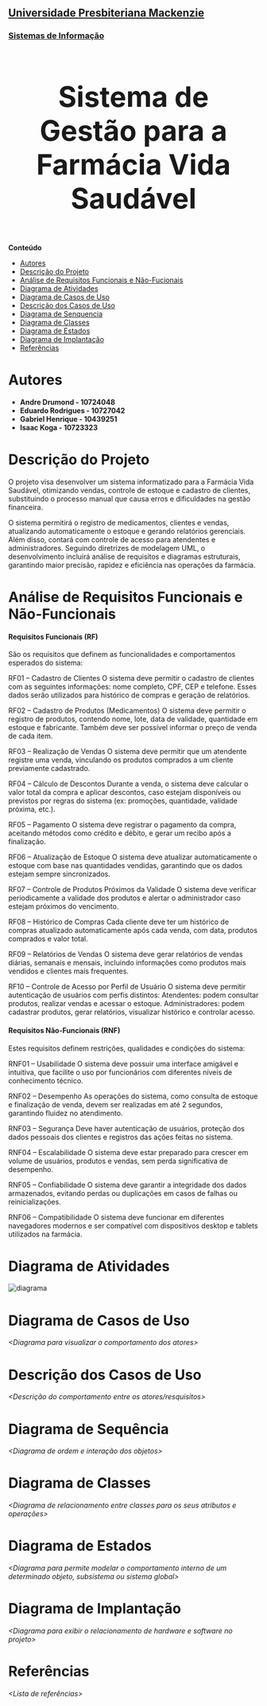 <h2><a href= "https://www.mackenzie.br">Universidade Presbiteriana Mackenzie</a></h2>
<h3><a href= "https://www.mackenzie.br/graduacao/sao-paulo-higienopolis/sistemas-de-informacao">Sistemas de Informação</a></h3>


<font size="+12"><center>
<h3>Sistema de Gestão para a Farmácia Vida Saudável</h3>
</center></font>

**Conteúdo**

- [Autores](#nome-alunos)
- [Descrição do Projeto](#introdução-do-projeto)
- [Análise de Requisitos Funcionais e Não-Fucionais](#descrição-dos-requisitos)
- [Diagrama de Atividades](#diagrama-de-atividades) 
- [Diagrama de Casos de Uso](#diagrama-de-comportamento-atores)
- [Descrição dos Casos de Uso](#descrição-das-funcões)
- [Diagrama de Senquencia](#diagrama-de-ordem-interações)
- [Diagrama de Classes](#diagrama-orientado-objetos)
- [Diagrama de Estados](#diagrama-estrutura-componente)
- [Diagrama de Implantação](#diagrama-de-hardware-software)
- [Referências](#referências)


# Autores

* <b>Andre Drumond - 10724048</b>
* <b>Eduardo Rodrigues - 10727042</b>
* <b>Gabriel Henrique - 10439251</b>
* <b>Isaac Koga - 10723323</b>


# Descrição do Projeto

O projeto visa desenvolver um sistema informatizado para a Farmácia Vida Saudável, otimizando vendas, controle de estoque e cadastro de clientes, substituindo o processo manual que causa erros e dificuldades na gestão financeira. 

O sistema permitirá o registro de medicamentos, clientes e vendas, atualizando automaticamente o estoque e gerando relatórios gerenciais. Além disso, contará com controle de acesso para atendentes e administradores. Seguindo diretrizes de modelagem UML, o desenvolvimento incluirá análise de requisitos e diagramas estruturais, garantindo maior precisão, rapidez e eficiência nas operações da farmácia.

# Análise de Requisitos Funcionais e Não-Funcionais
<h4>Requisitos Funcionais (RF)</h4>

São os requisitos que definem as funcionalidades e comportamentos esperados do sistema: 

RF01 – Cadastro de Clientes O sistema deve permitir o cadastro de clientes com as seguintes informações: nome completo, CPF, CEP e telefone. Esses dados serão utilizados para histórico de compras e geração de relatórios. 

RF02 – Cadastro de Produtos (Medicamentos) O sistema deve permitir o registro de produtos, contendo nome, lote, data de validade, quantidade em estoque e fabricante. Também deve ser possível informar o preço de venda de cada item. 

RF03 – Realização de Vendas O sistema deve permitir que um atendente registre uma venda, vinculando os produtos comprados a um cliente previamente cadastrado. 

RF04 – Cálculo de Descontos Durante a venda, o sistema deve calcular o valor total da compra e aplicar descontos, caso estejam disponíveis ou previstos por regras do sistema (ex: promoções, quantidade, validade próxima, etc.). 

RF05 – Pagamento O sistema deve registrar o pagamento da compra, aceitando métodos como crédito e débito, e gerar um recibo após a finalização. 

RF06 – Atualização de Estoque O sistema deve atualizar automaticamente o estoque com base nas quantidades vendidas, garantindo que os dados estejam sempre sincronizados. 

RF07 – Controle de Produtos Próximos da Validade O sistema deve verificar periodicamente a validade dos produtos e alertar o administrador caso estejam próximos do vencimento. 

RF08 – Histórico de Compras Cada cliente deve ter um histórico de compras atualizado automaticamente após cada venda, com data, produtos comprados e valor total. 

RF09 – Relatórios de Vendas O sistema deve gerar relatórios de vendas diárias, semanais e mensais, incluindo informações como produtos mais vendidos e clientes mais frequentes. 

RF10 – Controle de Acesso por Perfil de Usuário O sistema deve permitir autenticação de usuários com perfis distintos: Atendentes: podem consultar produtos, realizar vendas e acessar o estoque. Administradores: podem cadastrar produtos, gerar relatórios, visualizar histórico e controlar acesso. 

<h4>Requisitos Não-Funcionais (RNF)</h4> 

Estes requisitos definem restrições, qualidades e condições do sistema: 

RNF01 – Usabilidade O sistema deve possuir uma interface amigável e intuitiva, que facilite o uso por funcionários com diferentes níveis de conhecimento técnico. 

RNF02 – Desempenho As operações do sistema, como consulta de estoque e finalização de venda, devem ser realizadas em até 2 segundos, garantindo fluidez no atendimento. 

RNF03 – Segurança Deve haver autenticação de usuários, proteção dos dados pessoais dos clientes e registros das ações feitas no sistema. 

RNF04 – Escalabilidade O sistema deve estar preparado para crescer em volume de usuários, produtos e vendas, sem perda significativa de desempenho. 

RNF05 – Confiabilidade O sistema deve garantir a integridade dos dados armazenados, evitando perdas ou duplicações em casos de falhas ou reinicializações. 

RNF06 – Compatibilidade O sistema deve funcionar em diferentes navegadores modernos e ser compatível com dispositivos desktop e tablets utilizados na farmácia.

# Diagrama de Atividades

<img src="diagrama.png" alt="diagrama">


# Diagrama de Casos de Uso

*&lt;Diagrama para visualizar o comportamento dos atores&gt;*

# Descrição dos Casos de Uso

*&lt;Descrição do comportamento entre os atores/resquisitos&gt;*

# Diagrama de Sequência

*&lt;Diagrama de ordem e interação dos objetos&gt;*

# Diagrama de Classes

*&lt;Diagrama de relacionamento entre classes para os seus atributos e operações&gt;*

# Diagrama de Estados

*&lt;Diagrama para permite modelar o comportamento interno de um determinado objeto, subsistema ou sistema global&gt;*

# Diagrama de Implantação

*&lt;Diagrama para exibir o relacionamento de hardware e software no projeto&gt;*

# Referências

*&lt;Lista de referências&gt;*
